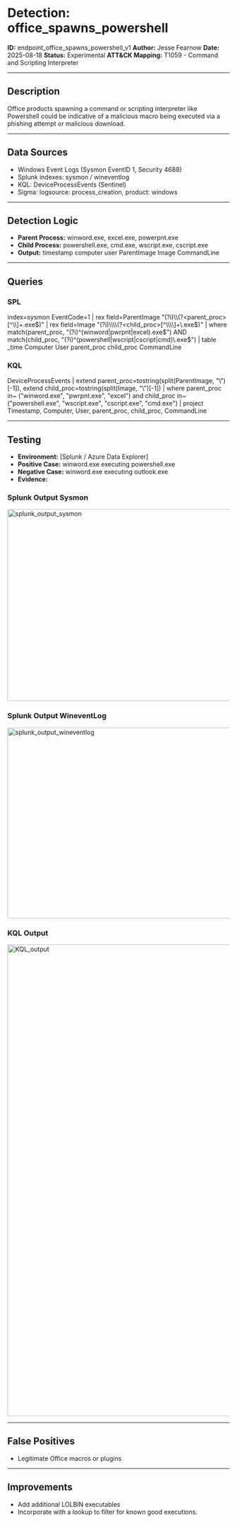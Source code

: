 # Detection: office_spawns_powershell

**ID:** endpoint_office_spawns_powershell_v1
**Author:** Jesse Fearnow
**Date:** 2025-08-18
**Status:** Experimental
**ATT&CK Mapping:** T1059 - Command and Scripting Interpreter

---

## Description
Office products spawning a command or scripting interpreter like Powershell could be indicative of a malicious macro being executed via a phishing attempt or malicious download.

---

## Data Sources
- Windows Event Logs (Sysmon EventID 1, Security 4688)
- Splunk indexes: sysmon / wineventlog
- KQL: DeviceProcessEvents (Sentinel)
- Sigma: logsource: process_creation, product: windows

---

## Detection Logic
- **Parent Process:** winword.exe, excel.exe, powerpnt.exe
- **Child Process:** powershell.exe, cmd.exe, wscript.exe, cscript.exe 
- **Output:** timestamp computer user ParentImage Image CommandLine 

---

## Queries

### SPL
index=sysmon EventCode=1
| rex field=ParentImage "(?i)\\\\(?<parent_proc>[^\\\\]+\.exe$)"
| rex field=Image "(?i)\\\\(?<child_proc>[^\\\\]+\.exe$)"
| where match(parent_proc, "(?i)^(winword|pwrpnt|excel)\.exe$") AND match(child_proc, "(?i)^(powershell|wscript|cscript|cmd)\.exe$")
| table _time Computer User parent_proc child_proc CommandLine

### KQL
DeviceProcessEvents
| extend parent_proc=tostring(split(ParentImage, "\\")[-1]), extend child_proc=tostring(split(Image, "\\")[-1])
| where parent_proc in~ ("winword.exe", "pwrpnt.exe", "excel") and child_proc in~ ("powershell.exe", "wscript.exe", "cscript.exe", "cmd.exe")
| project Timestamp, Computer, User, parent_proc, child_proc, CommandLine

---

## Testing
- **Environment:** [Splunk / Azure Data Explorer]
- **Positive Case:** winword.exe executing powershell.exe
- **Negative Case:** winword.exe executing outlook.exe
- **Evidence:** 

### Splunk Output Sysmon

<img width="1919" height="435" alt="splunk_output_sysmon" src="https://github.com/user-attachments/assets/ec05e856-e870-47dd-94d0-ed11dd4ece4f" />

### Splunk Output WineventLog

<img width="1920" height="432" alt="splunk_output_wineventlog" src="https://github.com/user-attachments/assets/25a472ef-5c08-4096-aa37-2778ff4cb04f" />

### KQL Output

<img width="1920" height="1068" alt="KQL_output" src="https://github.com/user-attachments/assets/300844e9-c7e8-4382-85d7-f0a15220b429" />

---

## False Positives
- Legitimate Office macros or plugins

---

## Improvements
- Add additional LOLBIN executables
- Incorporate with a lookup to filter for known good executions.
